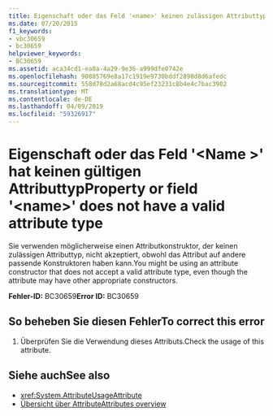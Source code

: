 ```yaml
---
title: Eigenschaft oder das Feld '<name>' keinen zulässigen Attributtyp
ms.date: 07/20/2015
f1_keywords:
- vbc30659
- bc30659
helpviewer_keywords:
- BC30659
ms.assetid: aca34cd1-ea8a-4a29-9e36-a999dfe0742e
ms.openlocfilehash: 90885769e8a17c1919e9730bddf2898d8d6afedc
ms.sourcegitcommit: 558d78d2a68acd4c95ef23231c8b4e4c7bac3902
ms.translationtype: MT
ms.contentlocale: de-DE
ms.lasthandoff: 04/09/2019
ms.locfileid: "59326917"
---
```

# <a name="property-or-field-name-does-not-have-a-valid-attribute-type"></a><span data-ttu-id="ba5f6-102">Eigenschaft oder das Feld '\<Name >' hat keinen gültigen Attributtyp</span><span class="sxs-lookup"><span data-stu-id="ba5f6-102">Property or field '\<name>' does not have a valid attribute type</span></span>
<span data-ttu-id="ba5f6-103">Sie verwenden möglicherweise einen Attributkonstruktor, der keinen zulässigen Attributtyp, nicht akzeptiert, obwohl das Attribut auf andere passende Konstruktoren haben kann.</span><span class="sxs-lookup"><span data-stu-id="ba5f6-103">You might be using an attribute constructor that does not accept a valid attribute type, even though the attribute may have other appropriate constructors.</span></span>  
  
 <span data-ttu-id="ba5f6-104">**Fehler-ID:** BC30659</span><span class="sxs-lookup"><span data-stu-id="ba5f6-104">**Error ID:** BC30659</span></span>  
  
## <a name="to-correct-this-error"></a><span data-ttu-id="ba5f6-105">So beheben Sie diesen Fehler</span><span class="sxs-lookup"><span data-stu-id="ba5f6-105">To correct this error</span></span>  
  
1. <span data-ttu-id="ba5f6-106">Überprüfen Sie die Verwendung dieses Attributs.</span><span class="sxs-lookup"><span data-stu-id="ba5f6-106">Check the usage of this attribute.</span></span>  
  
## <a name="see-also"></a><span data-ttu-id="ba5f6-107">Siehe auch</span><span class="sxs-lookup"><span data-stu-id="ba5f6-107">See also</span></span>

- <xref:System.AttributeUsageAttribute>
- [<span data-ttu-id="ba5f6-108">Übersicht über Attribute</span><span class="sxs-lookup"><span data-stu-id="ba5f6-108">Attributes overview</span></span>](~/docs/visual-basic/programming-guide/concepts/attributes/index.md)
